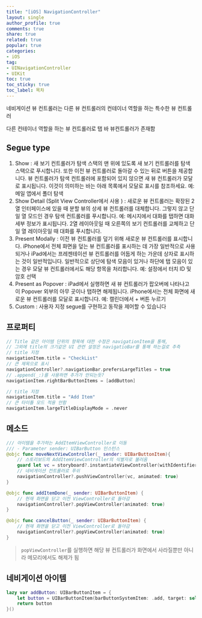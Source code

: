 ```yaml
---
title: "[iOS] NavigationController"
layout: single
author_profile: true
comments: true
share: true
related: true
popular: true
categories:
- iOS
tag:
- UINavigationController
- UIKit
toc: true
toc_sticky: true
toc_label: 목차
---
```


네비게이션 뷰 컨트롤러는 다른 뷰 컨트롤러의 컨테이너 역할을 하는 특수한 뷰 컨트롤러

다른 컨테이너 역할을 하는 뷰 컨트롤러로 탭 바 뷰컨트롤러가 존재함

## Segue type

1. Show : 
새 보기 컨트롤러가 탐색 스택의 맨 위에 있도록 새 보기 컨트롤러를 탐색 스택으로 푸시합니다. 또한 이전 뷰 컨트롤러로 돌아갈 수 있는 뒤로 버튼을 제공합니다. 뷰 컨트롤러가 탐색 컨트롤러에 포함되어 있지 않으면 새 뷰 컨트롤러가 모달로 표시됩니다. 이것이 의미하는 바는 아래 목록에서 모달로 표시를 참조하세요. 예: 메일 앱에서 폴더 탐색
2. Show Detail (Split View Controller에서 사용 ) :
새로운 뷰 컨트롤러는 확장된 2열 인터페이스에 있을 때 분할 뷰의 상세 뷰 컨트롤러를 대체합니다. 그렇지 않고 단일 열 모드인 경우 탐색 컨트롤러를 푸시합니다. 예: 메시지에서 대화를 탭하면 대화 세부 정보가 표시됩니다. 2열 레이아웃일 때 오른쪽의 보기 컨트롤러를 교체하고 단일 열 레이아웃일 때 대화를 푸시합니다.
3. Present Modally :
이전 뷰 컨트롤러를 덮기 위해 새로운 뷰 컨트롤러를 표시합니다. iPhone에서 전체 화면을 덮는 뷰 컨트롤러를 표시하는 데 가장 일반적으로 사용되거나 iPad에서는 프레젠테이션 뷰 컨트롤러를 어둡게 하는 가운데 상자로 표시하는 것이 일반적입니다. 일반적으로 상단에 탐색 모음이 있거나 하단에 탭 모음이 있는 경우 모달 뷰 컨트롤러에서도 해당 항목을 처리합니다. 예: 설정에서 터치 ID 및 암호 선택
4. Present as Popover :
iPad에서 실행하면 새 뷰 컨트롤러가 팝오버에 나타나고 이 Popover 외부의 아무 곳이나 탭하면 해제됩니다. iPhone에서는 전체 화면에 새로운 뷰 컨트롤러를 모달로 표시합니다. 예: 캘린더에서 + 버튼 누르기
5. Custom :
사용자 지정 segue를 구현하고 동작을 제어할 수 있습니다

## 프로퍼티

```swift
// Title 같은 아이템 단위의 항목에 대한 수정은 navigationItem을 통해,
// 그외에 title의 크기같은 UI 관련 설정은 navigatioBar를 통해 하는걸로 추측
// title 지정
navigationItem.title = "CheckList"
// 큰 제목으로 표시
navigationController?.navigationBar.prefersLargeTitles = true
// .append(_:)를 사용하면 추가가 안되는듯?
navigationItem.rightBarButtonItems = [addButton]
```

```swift
// title 지정
navigationItem.title = "Add Item"
// 큰 타이틀 모드 적용 안함
navigationItem.largeTitleDisplayMode = .never
```

## 메소드

```swift
/// 아이템을 추가하는 AddItemViewController로 이동
/// - Parameter sender: UIBarButton 인스턴스
@objc func moveNextViewController(_ sender: UIBarButtonItem){
    // 스토리보드의 AddItemViewController의 식별자로 불러옴
    guard let vc = storyboard?.instantiateViewController(withIdentifier: "AddItemViewController") as? AddItemViewController else { return }
    // 네비게이션 컨트롤러로 푸쉬
    navigationController?.pushViewController(vc, animated: true)
}
```

```swift
@objc func addItemDone(_ sender: UIBarButtonItem) {
    // 현재 화면을 닫고 이전 ViewController로 돌아감
    navigationController?.popViewController(animated: true)
}

@objc func cancelButton(_ sender: UIBarButtonItem) {
    // 현재 화면을 닫고 이전 ViewController로 돌아감
    navigationController?.popViewController(animated: true)
}
```

> `popViewController`를 실행하면 해당 뷰 컨트롤러가 화면에서 사라질뿐만 아니라 메모리에서도 해제가 됨
> 

## 네비게이션 아이템

```swift
lazy var addButton: UIBarButtonItem = {
    let button = UIBarButtonItem(barButtonSystemItem: .add, target: self, action: #selector(moveNextViewController(_:)))
    return button
}()
```
